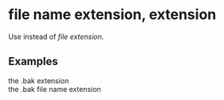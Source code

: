 # file name extension, extension

Use instead of *file extension*. 

## Examples

the .bak extension  
the .bak file name extension
